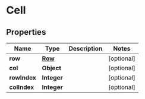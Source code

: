 

# Cell


## Properties

| Name | Type | Description | Notes |
|------------ | ------------- | ------------- | -------------|
|**row** | [**Row**](Row.md) |  |  [optional] |
|**col** | **Object** |  |  [optional] |
|**rowIndex** | **Integer** |  |  [optional] |
|**colIndex** | **Integer** |  |  [optional] |



